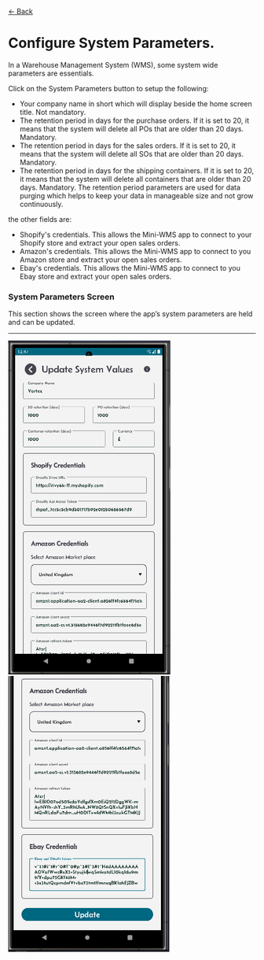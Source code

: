 [← Back](miniWMSConfiguration.md)

# Configure System Parameters.

In a Warehouse Management System (WMS), some system wide parameters are essentials.

Click on the System Parameters button to setup the following: 
- Your company name in short which will display beside the home screen title. Not mandatory.
- The retention period in days for the purchase orders. If it is set to 20, it means that the system will delete all POs that are older than 20 days. Mandatory. 
- The retention period in days for the sales orders. If it is set to 20, it means that the system will delete all SOs that are older than 20 days. Mandatory. 
- The retention period in days for the shipping containers. If it is set to 20, it means that the system will delete all containers that are older than 20 days. Mandatory. 
The retention period parameters are used for data purging which helps to keep your data in manageable size and not grow continuously.

the other fields are:
- Shopify's credentials. This allows the Mini-WMS app to connect to your Shopify store and extract your open sales orders.
- Amazon's credentials. This allows the Mini-WMS app to connect to you Amazon store and extract your open sales orders.
- Ebay's credentials. This allows the Mini-WMS app to connect to you Ebay store and extract your open sales orders.
  
### System Parameters Screen  
This section shows the screen where the app’s system parameters are held and can be updated.

---

![Step 1](asset/systemParameters.png)  
![Step 2](asset/systemParameters1.png)



